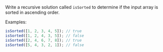 
Write a recursive solution called `isSorted` to determine if the input array
is sorted in ascending order.

Examples:

```js
isSorted([1, 2, 3, 4, 5]); // true
isSorted([1, 2, 4, 3, 5]); // false
isSorted([2, 4, 6, 7, 8]); // true
isSorted([5, 4, 3, 2, 1]); // false
```
